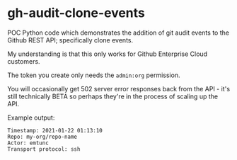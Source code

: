 # gh-audit-clone-events

POC Python code which demonstrates the addition of git audit events to the Github REST API; specifically clone events.

My understanding is that this only works for Github Enterprise Cloud customers.

The token you create only needs the `admin:org` permission.

You will occasionally get 502 server error responses back from the API - it's still technically BETA so perhaps they're in the process of scaling up the API.

Example output:

```
Timestamp: 2021-01-22 01:13:10
Repo: my-org/repo-name
Actor: emtunc
Transport protocol: ssh
```

